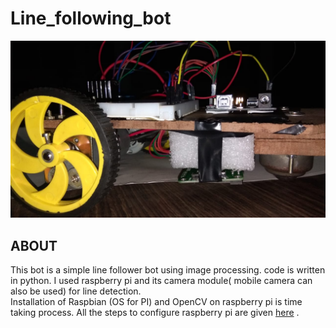 # Line_following_bot
<img src='images/bot.jpeg'></img>
## ABOUT

This bot is a simple line follower bot using image processing. code is written in python. I used raspberry pi and its camera module( mobile camera can also be used) for line detection.  </br>
Installation of Raspbian (OS for PI) and OpenCV on raspberry pi is time taking process. All the steps to configure raspberry pi are given <a href=''>here</a> .
